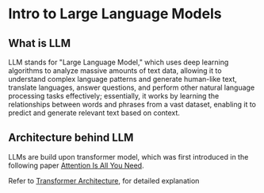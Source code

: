 # Intro to Large Language Models

## What is LLM

LLM stands for "Large Language Model," which uses deep learning algorithms to analyze massive amounts of text data, allowing it to understand complex language patterns and generate human-like text, translate languages, answer questions, and perform other natural language processing tasks effectively; essentially, it works by learning the relationships between words and phrases from a vast dataset, enabling it to predict and generate relevant text based on context.

## Architecture behind LLM

LLMs are build upon transformer model, which was first introduced in the following paper [Attention Is All You Need](https://arxiv.org/abs/1706.03762).

Refer to [Transformer Architecture](https://github.com/ksk-17/blog/blob/master/TheWorldOfLLM/transformer.md), for detailed explanation
